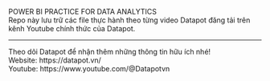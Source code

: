 POWER BI PRACTICE FOR DATA ANALYTICS</br>
Repo này lưu trữ các file thực hành theo từng video Datapot đăng tải trên kênh Youtube chính thức của Datapot.
<hr>
Theo dõi Datapot để nhận thêm những thông tin hữu ích nhé!</br>
Website: https://datapot.vn/</br>
Youtube: https://www.youtube.com/@Datapotvn
